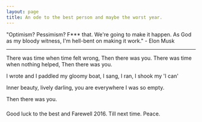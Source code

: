 ```yaml
---
layout: page
title: An ode to the best person and maybe the worst year.
---
```


"Optimism? Pessimism? F*** that. We're going to make it happen. As God as my bloody witness, I'm hell-bent on making it work." - Elon Musk

-------------------------------------------------------
There was time when time felt wrong, Then there was you.
There was time when nothing helped, Then there was you.

I wrote and I paddled my gloomy boat, I sang, I ran, I shook my 'I can'

Inner beauty, lively darling, you are everywhere
I was so empty.

Then there was you.
                                                
<!--### More Information

Thanks!-->

### 

Good luck to the best and Farewell 2016. Till next time. Peace.
